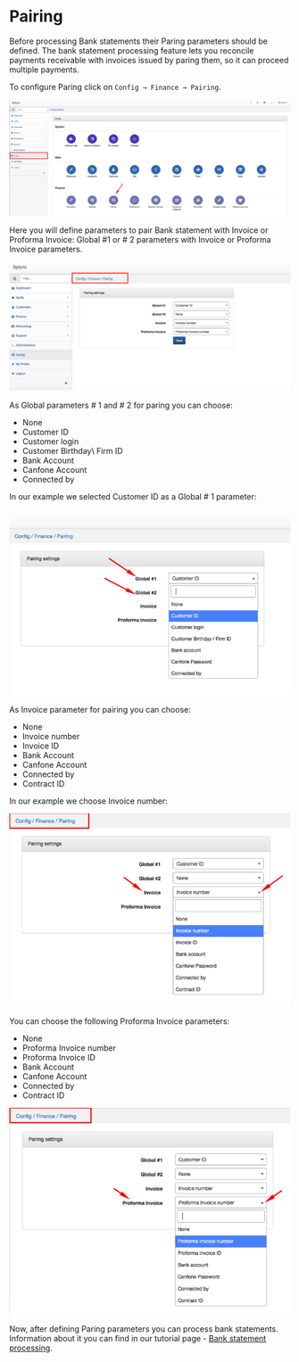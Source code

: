 Pairing
=============

Before processing Bank statements their Paring parameters should be defined. The bank statement processing feature lets you reconcile payments receivable with invoices issued by paring them, so it can proceed multiple payments.

To configure Paring click on `Config → Finance → Pairing`.

![Pairing](main_menu.png)


Here you will define parameters to pair Bank statement with Invoice or Proforma Invoice: Global #1 or # 2 parameters with Invoice or Proforma Invoice parameters.

![Settings](settings.png)


As Global parameters # 1 and # 2  for paring you can choose:
* None
* Customer ID
* Customer login
* Customer Birthday\ Firm ID
* Bank Account
* Canfone Account  
* Connected by

In our example we selected Customer ID as a Global # 1 parameter:

![Item global1 & global2](global.png)

As Invoice parameter for pairing you can choose:
* None
* Invoice number
* Invoice ID
* Bank Account
* Canfone Account
* Connected by
* Contract ID

In our example we choose Invoice number:

![Invoice](invoice.png)

You can choose the following Proforma Invoice parameters:  
* None
* Proforma Invoice number
* Proforma Invoice ID
* Bank Account
* Canfone Account
* Connected by
* Contract ID

![Proforma invoice](proforma.png)

Now, after defining Paring parameters you can process bank statements. Information about it you can find in our tutorial page -  [Bank statement processing](finance/bank_statement_processing/bank_statement_processing.md).
